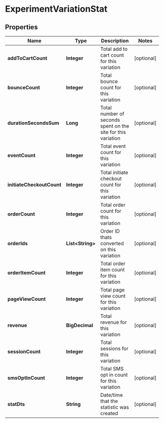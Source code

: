 

# ExperimentVariationStat


## Properties

| Name | Type | Description | Notes |
|------------ | ------------- | ------------- | -------------|
|**addToCartCount** | **Integer** | Total add to cart count for this variation |  [optional] |
|**bounceCount** | **Integer** | Total bounce count for this variation |  [optional] |
|**durationSecondsSum** | **Long** | Total number of seconds spent on the site for this variation |  [optional] |
|**eventCount** | **Integer** | Total event count for this variation |  [optional] |
|**initiateCheckoutCount** | **Integer** | Total initiate checkout count for this variation |  [optional] |
|**orderCount** | **Integer** | Total order count for this variation |  [optional] |
|**orderIds** | **List&lt;String&gt;** | Order ID thats converted on this variation |  [optional] |
|**orderItemCount** | **Integer** | Total order item count for this variation |  [optional] |
|**pageViewCount** | **Integer** | Total page view count for this variation |  [optional] |
|**revenue** | **BigDecimal** | Total revenue for this variation |  [optional] |
|**sessionCount** | **Integer** | Total sessions for this variation |  [optional] |
|**smsOptInCount** | **Integer** | Total SMS opt in count for this variation |  [optional] |
|**statDts** | **String** | Date/time that the statistic was created |  [optional] |



